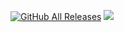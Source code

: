 [![GitHub All Releases](https://img.shields.io/github/downloads/yhkq1/ImperoKiller/total?style=for-the-badge)](https://github.com/yhkq1/ImperoKiller/releases)
<img src="https://skillicons.dev/icons?i=github,windows,powershell,net&perline=13">
